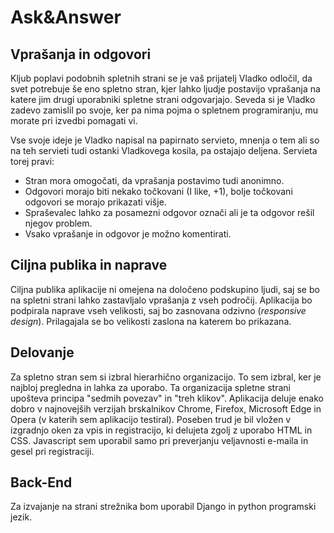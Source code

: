 # Ask&Answer

## Vprašanja in odgovori
Kljub poplavi podobnih spletnih strani se je vaš prijatelj Vladko odločil, da svet potrebuje še eno spletno stran, kjer lahko ljudje postavijo vprašanja na katere jim drugi uporabniki spletne strani odgovarjajo. Seveda si je Vladko zadevo zamislil po svoje, ker pa nima pojma o spletnem programiranju, mu morate pri izvedbi pomagati vi.

Vse svoje ideje je Vladko napisal na papirnato servieto, mnenja o tem ali so na teh servieti tudi ostanki Vladkovega kosila, pa ostajajo deljena. Servieta torej pravi:

*   Stran mora omogočati, da vprašanja postavimo tudi anonimno.
*   Odgovori morajo biti nekako točkovani (I like, +1), bolje točkovani odgovori se morajo prikazati višje.
*   Spraševalec lahko za posamezni odgovor označi ali je ta odgovor rešil njegov problem.
*   Vsako vprašanje in odgovor je možno komentirati.

## Ciljna publika in naprave
Ciljna publika aplikacije ni omejena na določeno podskupino ljudi, saj se bo na spletni strani lahko zastavljalo vprašanja z vseh področij.
Aplikacija bo podpirala naprave vseh velikosti, saj bo zasnovana odzivno (*responsive design*). Prilagajala se bo velikosti zaslona na katerem bo prikazana.

## Delovanje
Za spletno stran sem si izbral hierarhično organizacijo. To sem izbral, ker je najbloj pregledna in lahka za uporabo. Ta organizacija spletne strani upošteva principa "sedmih povezav" in "treh klikov".
Aplikacija deluje enako dobro v najnovejših verzijah brskalnikov Chrome, Firefox, Microsoft Edge in Opera (v katerih sem aplikacijo testiral).
Poseben trud je bil vložen v izgradnjo oken za vpis in registracijo, ki delujeta zgolj z uporabo HTML in CSS.
Javascript sem uporabil samo pri preverjanju veljavnosti e-maila in gesel pri registraciji.

## Back-End
Za izvajanje na strani strežnika bom uporabil Django in python programski jezik.
